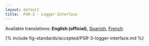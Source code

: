 ```yaml
---
layout: default
title:  PSR-3 - Logger Interface
---
```


<nav id="lngmenu">
  Available translations:
  <b>English (official)</b>,
  <a href="/psr/psr-3/es">Spanish</a>,
  <a href="/psr/psr-3/fr">French</a>
</nav>

{% include fig-standards/accepted/PSR-3-logger-interface.md %}
